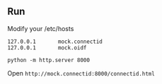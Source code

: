 ## Run

Modify your /etc/hosts
```
127.0.0.1       mock.connectid
127.0.0.1       mock.oidf
```


```
python -m http.server 8000
```

Open `http://mock.connectid:8000/connectid.html`